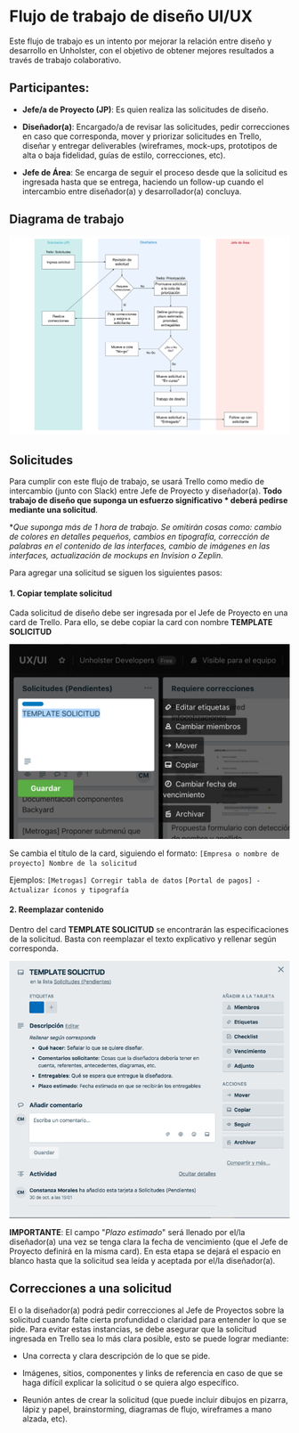 ﻿# Flujo de trabajo de diseño UI/UX

Este flujo de trabajo es un intento por mejorar la relación entre diseño y desarrollo en Unholster, con el objetivo de obtener mejores resultados a través de trabajo colaborativo.

## Participantes:
 - **Jefe/a de Proyecto (JP)**: Es quien realiza las solicitudes de diseño.
 
 - **Diseñador(a)**: Encargado/a de revisar las solicitudes, pedir correcciones en caso que corresponda, mover y priorizar solicitudes en Trello, diseñar y entregar deliverables (wireframes, mock-ups, prototipos de alta o baja fidelidad, guías de estilo, correcciones, etc).
 
 - **Jefe de Área**: Se encarga de seguir el proceso desde que la solicitud es ingresada hasta que se entrega, haciendo un follow-up cuando el intercambio entre diseñador(a) y desarrollador(a) concluya.


## Diagrama de trabajo
![Despliegue de acciones en Trello](img/flujo_diseno.jpg)

## Solicitudes
Para cumplir con este flujo de trabajo, se usará Trello como medio de intercambio (junto con Slack) entre Jefe de Proyecto y diseñador(a). **Todo trabajo de diseño que suponga un esfuerzo significativo * deberá pedirse mediante una solicitud**.

**Que suponga más de 1 hora de trabajo. Se omitirán cosas como: cambio de colores en detalles pequeños, cambios en tipografía, corrección de palabras en el contenido de las interfaces, cambio de imágenes en las interfaces, actualización de mockups en Invision o Zeplin.*

Para agregar una solicitud se siguen los siguientes pasos:


#### 1. Copiar template solicitud
Cada solicitud de diseño debe ser ingresada por el Jefe de Proyecto en una card de Trello. Para ello, se debe copiar la card con nombre **TEMPLATE SOLICITUD**

![Despliegue de acciones en Trello](img/trello1.png)

Se cambia el título de la card, siguiendo el formato:
 ``[Empresa o nombre de proyecto] Nombre de la solicitud`` 

 
 Ejemplos:
 ``[Metrogas] Corregir tabla de datos``
 ``[Portal de pagos] - Actualizar íconos y tipografía``
 
#### 2. Reemplazar contenido
Dentro del card **TEMPLATE SOLICITUD** se encontrarán las especificaciones de la solicitud. Basta con reemplazar el texto explicativo y rellenar según corresponda.

![Detalle de template solicitud](img/trello2.png)

**IMPORTANTE**: El campo "*Plazo estimado*" será llenado por el/la diseñador(a) una vez se tenga clara la fecha de vencimiento (que el Jefe de Proyecto definirá en la misma card). En esta etapa se dejará el espacio en blanco hasta que la solicitud sea leída y aceptada por el/la diseñador(a).


## Correcciones a una solicitud

El o la diseñador(a) podrá pedir correcciones al Jefe de Proyectos sobre la solicitud cuando falte cierta profundidad o claridad para entender lo que se pide. Para evitar estas instancias, se debe asegurar que la solicitud ingresada en Trello sea lo más clara posible, esto se puede lograr mediante:
 
- Una correcta y clara descripción de lo que se pide.

- Imágenes, sitios, componentes y links de referencia en caso de que se haga difícil explicar la solicitud o se quiera algo específico.

- Reunión antes de crear la solicitud (que puede incluir dibujos en pizarra, lápiz y papel, brainstorming, diagramas de flujo, wireframes a mano alzada, etc).



